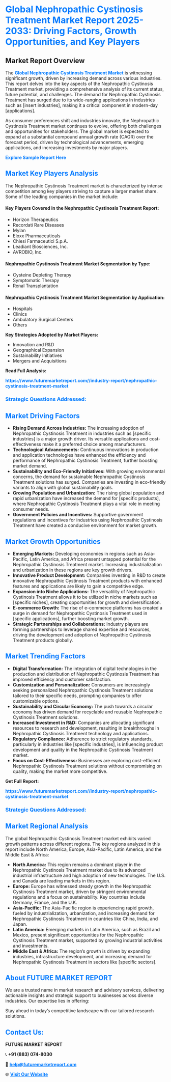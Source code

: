 <h1 style="color: #007BFF;">Global Nephropathic Cystinosis Treatment Market Report 2025-2033: Driving Factors, Growth Opportunities, and Key Players</h1>

<section id="overview">
<h2>Market Report Overview</h2>
<p>The <a href="https://www.futuremarketreport.com//industry-report/nephropathic-cystinosis-treatment-market" style="color: #007BFF; text-decoration: none;"><strong>Global Nephropathic Cystinosis Treatment Market</strong></a> is witnessing significant growth, driven by increasing demand across various industries. This report delves into the key aspects of the Nephropathic Cystinosis Treatment market, providing a comprehensive analysis of its current status, future potential, and challenges. The demand for Nephropathic Cystinosis Treatment has surged due to its wide-ranging applications in industries such as [insert industries], making it a critical component in modern-day [applications].</p>
<p>As consumer preferences shift and industries innovate, the Nephropathic Cystinosis Treatment market continues to evolve, offering both challenges and opportunities for stakeholders. The global market is expected to expand at a substantial compound annual growth rate (CAGR) over the forecast period, driven by technological advancements, emerging applications, and increasing investments by major players.</p>
</section>

<section id="overview">
<p><a href="https://www.futuremarketreport.com//request-sample/reportId=77569" style="color: #007BFF; text-decoration: none;"><strong>Explore Sample Report Here</strong></a></p>
</section>

<section id="key-players">
<h2 style="color: #007BFF;">Market Key Players Analysis</h2>
<p>The Nephropathic Cystinosis Treatment market is characterized by intense competition among key players striving to capture a larger market share. Some of the leading companies in the market include:</p>
<h4>Key Players Covered in the Nephropathic Cystinosis Treatment Report:</h4>
<ul><li>Horizon Therapeutics</li><li>Recordati Rare Diseases</li><li>Mylan</li><li>Eloxx Pharmaceuticals</li><li>Chiesi Farmaceutici S.p.A.</li><li>Leadiant Biosciences, Inc.</li><li>AVROBIO, Inc.</li></ul>
<h4>Nephropathic Cystinosis Treatment Market Segmentation by Type:</h4>
<ul><li>Cysteine Depleting Therapy</li><li>Symptomatic Therapy</li><li>Renal Transplantation</li></ul>

<h4>Nephropathic Cystinosis Treatment Market Segmentation by Application:</h4>
<ul><li>Hospitals</li><li>Clinics</li><li>Ambulatory Surgical Centers</li><li>Others</li></ul>
<p><strong>Key Strategies Adopted by Market Players:</strong></p>
<ul>
<li>Innovation and R&D</li>
<li>Geographical Expansion</li>
<li>Sustainability Initiatives</li>
<li>Mergers and Acquisitions</li>
</ul>
</section>

<section>
<p><strong>Read Full Analysis: </strong></p><a href="https://www.futuremarketreport.com//industry-report/nephropathic-cystinosis-treatment-market" style="color: #007BFF; text-decoration: none;"><strong>https://www.futuremarketreport.com//industry-report/nephropathic-cystinosis-treatment-market</strong></a>
<h3 style="color: #007BFF;">Strategic Questions Addressed:</h3>
</section>

<section id="driving-factors">
<h2 style="color: #007BFF;">Market Driving Factors</h2>
<ul>
<li><strong>Rising Demand Across Industries:</strong> The increasing adoption of Nephropathic Cystinosis Treatment in industries such as [specific industries] is a major growth driver. Its versatile applications and cost-effectiveness make it a preferred choice among manufacturers.</li>
<li><strong>Technological Advancements:</strong> Continuous innovations in production and application technologies have enhanced the efficiency and performance of Nephropathic Cystinosis Treatment, further boosting market demand.</li>
<li><strong>Sustainability and Eco-Friendly Initiatives:</strong> With growing environmental concerns, the demand for sustainable Nephropathic Cystinosis Treatment solutions has surged. Companies are investing in eco-friendly variants to align with global sustainability goals.</li>
<li><strong>Growing Population and Urbanization:</strong> The rising global population and rapid urbanization have increased the demand for [specific products], where Nephropathic Cystinosis Treatment plays a vital role in meeting consumer needs.</li>
<li><strong>Government Policies and Incentives:</strong> Supportive government regulations and incentives for industries using Nephropathic Cystinosis Treatment have created a conducive environment for market growth.</li>
</ul>
</section>

<section id="growth-opportunities">
<h2 style="color: #007BFF;">Market Growth Opportunities</h2>
<ul>
<li><strong>Emerging Markets:</strong> Developing economies in regions such as Asia-Pacific, Latin America, and Africa present untapped potential for the Nephropathic Cystinosis Treatment market. Increasing industrialization and urbanization in these regions are key growth drivers.</li>
<li><strong>Innovative Product Development:</strong> Companies investing in R&D to create innovative Nephropathic Cystinosis Treatment products with enhanced features and applications are likely to gain a competitive edge.</li>
<li><strong>Expansion into Niche Applications:</strong> The versatility of Nephropathic Cystinosis Treatment allows it to be utilized in niche markets such as [specific niches], creating opportunities for growth and diversification.</li>
<li><strong>E-commerce Growth:</strong> The rise of e-commerce platforms has created a surge in demand for Nephropathic Cystinosis Treatment used in [specific applications], further boosting market growth.</li>
<li><strong>Strategic Partnerships and Collaborations:</strong> Industry players are forming partnerships to leverage shared expertise and resources, driving the development and adoption of Nephropathic Cystinosis Treatment products globally.</li>
</ul>
</section>

<section id="trending-factors">
<h2 style="color: #007BFF;">Market Trending Factors</h2>
<ul>
<li><strong>Digital Transformation:</strong> The integration of digital technologies in the production and distribution of Nephropathic Cystinosis Treatment has improved efficiency and customer satisfaction.</li>
<li><strong>Customization and Personalization:</strong> Consumers are increasingly seeking personalized Nephropathic Cystinosis Treatment solutions tailored to their specific needs, prompting companies to offer customizable options.</li>
<li><strong>Sustainability and Circular Economy:</strong> The push towards a circular economy has driven demand for recyclable and reusable Nephropathic Cystinosis Treatment solutions.</li>
<li><strong>Increased Investment in R&D:</strong> Companies are allocating significant resources to research and development, resulting in breakthroughs in Nephropathic Cystinosis Treatment technology and applications.</li>
<li><strong>Regulatory Compliance:</strong> Adherence to strict regulatory standards, particularly in industries like [specific industries], is influencing product development and quality in the Nephropathic Cystinosis Treatment market.</li>
<li><strong>Focus on Cost-Effectiveness:</strong> Businesses are exploring cost-efficient Nephropathic Cystinosis Treatment solutions without compromising on quality, making the market more competitive.</li>
</ul>
</section>

<section>
<p><strong>Get Full Report: </strong></p><a href="https://www.futuremarketreport.com//industry-report/nephropathic-cystinosis-treatment-market" style="color: #007BFF; text-decoration: none;"><strong>https://www.futuremarketreport.com//industry-report/nephropathic-cystinosis-treatment-market</strong></a>
<h3 style="color: #007BFF;">Strategic Questions Addressed:</h3>
</section>


<section id="regional-analysis">
<h2 style="color: #007BFF;">Market Regional Analysis</h2>
<p>The global Nephropathic Cystinosis Treatment market exhibits varied growth patterns across different regions. The key regions analyzed in this report include North America, Europe, Asia-Pacific, Latin America, and the Middle East & Africa:</p>
<ul>
<li><strong>North America:</strong> This region remains a dominant player in the Nephropathic Cystinosis Treatment market due to its advanced industrial infrastructure and high adoption of new technologies. The U.S. and Canada are leading markets in this region.</li>
<li><strong>Europe:</strong> Europe has witnessed steady growth in the Nephropathic Cystinosis Treatment market, driven by stringent environmental regulations and a focus on sustainability. Key countries include Germany, France, and the U.K.</li>
<li><strong>Asia-Pacific:</strong> The Asia-Pacific region is experiencing rapid growth, fueled by industrialization, urbanization, and increasing demand for Nephropathic Cystinosis Treatment in countries like China, India, and Japan.</li>
<li><strong>Latin America:</strong> Emerging markets in Latin America, such as Brazil and Mexico, present significant opportunities for the Nephropathic Cystinosis Treatment market, supported by growing industrial activities and investments.</li>
<li><strong>Middle East & Africa:</strong> The region’s growth is driven by expanding industries, infrastructure development, and increasing demand for Nephropathic Cystinosis Treatment in sectors like [specific sectors].</li>
</ul>
</section>

<footer>
<h2 style="color: #007BFF;">About FUTURE MARKET REPORT</h2>
<p>We are a trusted name in market research and advisory services, delivering actionable insights and strategic support to businesses across diverse industries. Our expertise lies in offering:</p>

<p>Stay ahead in today’s competitive landscape with our tailored research solutions.</p>

<h2 style="color: #007BFF;">Contact Us:</h2>
<p><strong>FUTURE MARKET REPORT</strong></p>
<p>📞 <strong>+91 (883) 074-8030</strong></p>
<p>📧 <strong><a href="mailto:help@futuremarketreport.com" style="color: #007BFF;">help@futuremarketreport.com</a></strong></p>
<p>🌐 <strong><a href="https://www.futuremarketreport.com/" style="color: #007BFF;">Visit Our Website</a></strong></p>
</footer>
